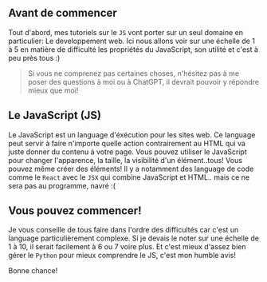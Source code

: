 ## Avant de commencer

Tout d'abord, mes tutoriels sur le `JS` vont porter sur un seul domaine en particulier: Le developpement web.
Ici nous allons voir sur une échelle de 1 à 5 en matière de difficulté les propriétés du JavaScript, 
son utilité et c'est à peu près tous :)

> Si vous ne comprenez pas certaines choses, n'hésitez pas à me poser des questions
> à moi ou à ChatGPT, il devrait pouvoir y répondre mieux que moi!

## Le JavaScript (JS)

Le JavaScript est un language d'éxécution pour les sites web. Ce language peut servir à faire n'importe quelle action
contrairement au HTML qui va juste donner du contenu à votre page.
Vous pouvez utiliser le JavaScript pour changer l'apparence, la taille, la visibilité d'un élément..tous!
Vous pouvez même créer des éléments! Il y a notamment des language de code comme le `React` avec le `JSX` qui combine JavaScript et HTML..
mais ce ne sera pas au programme, navré :(

## Vous pouvez commencer!

Je vous conseille de tous faire dans l'ordre des difficultés car c'est un language particulièrement complexe.
Si je devais le noter sur une échelle de 1 à 10, il serait facilement à 6 ou 7 voire plus.
Et c'est mieux d'assez bien gérer le `Python` pour mieux comprendre le JS, c'est mon humble avis!

Bonne chance!
